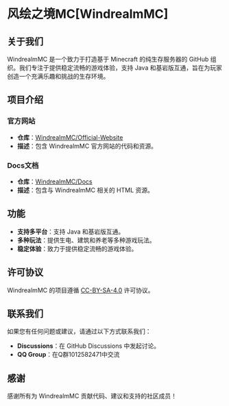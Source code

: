 # 风绘之境MC[WindrealmMC]

## 关于我们
WindrealmMC 是一个致力于打造基于 Minecraft 的纯生存服务器的 GitHub 组织。我们专注于提供稳定流畅的游戏体验，支持 Java 和基岩版互通，旨在为玩家创造一个充满乐趣和挑战的生存环境。

## 项目介绍
### 官方网站
- **仓库**：[WindrealmMC/Official-Website](https://github.com/WindrealmMC/Official-Website)
- **描述**：包含 WindrealmMC 官方网站的代码和资源。

### Docs文档
- **仓库**：[WindrealmMC/Docs](https://github.com/WindrealmMC/Docs)
- **描述**：包含与 WindrealmMC 相关的 HTML 资源。

## 功能
- **支持多平台**：支持 Java 和基岩版互通。
- **多种玩法**：提供生电、建筑和养老等多种游戏玩法。
- **稳定体验**：致力于提供稳定流畅的游戏体验。

## 许可协议
WindrealmMC 的项目遵循 [CC-BY-SA-4.0](https://creativecommons.org/licenses/by-sa/4.0/) 许可协议。

## 联系我们
如果您有任何问题或建议，请通过以下方式联系我们：
- **Discussions**：在 GitHub Discussions 中发起讨论。
- **QQ Group**：在Q群1012582471中交流
## 感谢
感谢所有为 WindrealmMC 贡献代码、建议和支持的社区成员！

